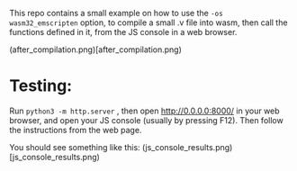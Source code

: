 This repo contains a small example on how to use the 
`-os wasm32_emscripten` option, to compile a small .v file into wasm,
then call the functions defined in it, from the JS console in a web browser.

(after_compilation.png)[after_compilation.png)

Testing:
=================
Run `python3 -m http.server` , then open http://0.0.0.0:8000/ in your
web browser, and open your JS console (usually by pressing F12).
Then follow the instructions from the web page.

You should see something like this:
(js_console_results.png)[js_console_results.png)
